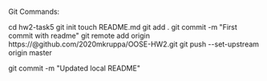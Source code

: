 Git Commands:

cd hw2-task5
git init
touch README.md
git add .
git commit -m "First commit with readme"
git remote add origin https://<my github auth token>@github.com/2020mkruppa/OOSE-HW2.git
git push --set-upstream origin master

git commit -m "Updated local README"